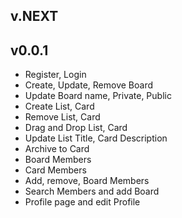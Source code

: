 ## v.NEXT

## v0.0.1
* Register, Login
* Create, Update, Remove Board
* Update Board name, Private, Public
* Create List, Card
* Remove List, Card
* Drag and Drop List, Card
* Update List Title, Card Description
* Archive to Card
* Board Members
* Card Members
* Add, remove, Board Members
* Search Members and add Board
* Profile page and edit Profile

